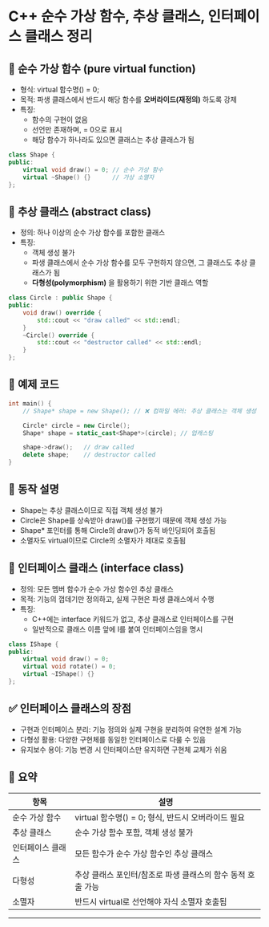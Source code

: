 # C++ 순수 가상 함수, 추상 클래스, 인터페이스 클래스 정리

## 📌 순수 가상 함수 (pure virtual function)
- 형식: virtual 함수명() = 0;
- 목적: 파생 클래스에서 반드시 해당 함수를 **오버라이드(재정의)** 하도록 강제
- 특징:
    - 함수의 구현이 없음
    - 선언만 존재하며, = 0으로 표시
    - 해당 함수가 하나라도 있으면 클래스는 추상 클래스가 됨

```cpp
class Shape {
public:
    virtual void draw() = 0; // 순수 가상 함수
    virtual ~Shape() {}      // 가상 소멸자
};
```


## 🧠 추상 클래스 (abstract class)
- 정의: 하나 이상의 순수 가상 함수를 포함한 클래스
- 특징:
    - 객체 생성 불가
    - 파생 클래스에서 순수 가상 함수를 모두 구현하지 않으면, 그 클래스도 추상 클래스가 됨
    - **다형성(polymorphism)** 을 활용하기 위한 기반 클래스 역할

```cpp
class Circle : public Shape {
public:
    void draw() override {
        std::cout << "draw called" << std::endl;
    }
    ~Circle() override {
        std::cout << "destructor called" << std::endl;
    }
};
```


## 🧪 예제 코드
```cpp
int main() {
    // Shape* shape = new Shape(); // ❌ 컴파일 에러: 추상 클래스는 객체 생성 불가

    Circle* circle = new Circle();
    Shape* shape = static_cast<Shape*>(circle); // 업캐스팅

    shape->draw();   // draw called
    delete shape;    // destructor called
}
```

## 🧠 동작 설명
- Shape는 추상 클래스이므로 직접 객체 생성 불가
- Circle은 Shape를 상속받아 draw()를 구현했기 때문에 객체 생성 가능
- Shape* 포인터를 통해 Circle의 draw()가 동적 바인딩되어 호출됨
- 소멸자도 virtual이므로 Circle의 소멸자가 제대로 호출됨

## 🧩 인터페이스 클래스 (interface class)
- 정의: 모든 멤버 함수가 순수 가상 함수인 추상 클래스
- 목적: 기능의 껍데기만 정의하고, 실제 구현은 파생 클래스에서 수행
- 특징:
    - C++에는 interface 키워드가 없고, 추상 클래스로 인터페이스를 구현
    - 일반적으로 클래스 이름 앞에 I를 붙여 인터페이스임을 명시

```cpp
class IShape {
public:
    virtual void draw() = 0;
    virtual void rotate() = 0;
    virtual ~IShape() {}
};
```


## ✅ 인터페이스 클래스의 장점
- 구현과 인터페이스 분리: 기능 정의와 실제 구현을 분리하여 유연한 설계 가능
- 다형성 활용: 다양한 구현체를 동일한 인터페이스로 다룰 수 있음
- 유지보수 용이: 기능 변경 시 인터페이스만 유지하면 구현체 교체가 쉬움

## 📌 요약

| 항목 | 설명 | 
|------------------|-------------------------------------------|
| 순수 가상 함수 | virtual 함수명() = 0; 형식, 반드시 오버라이드 필요 | 
| 추상 클래스 | 순수 가상 함수 포함, 객체 생성 불가 | 
| 인터페이스 클래스 | 모든 함수가 순수 가상 함수인 추상 클래스 | 
| 다형성 | 추상 클래스 포인터/참조로 파생 클래스의 함수 동적 호출 가능 | 
| 소멸자 | 반드시 virtual로 선언해야 자식 소멸자 호출됨 | 

---




